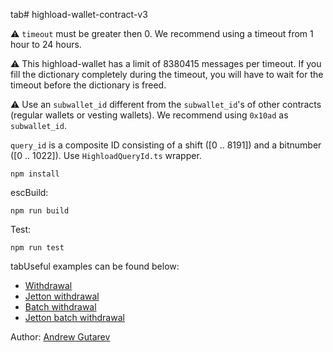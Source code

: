 tab# highload-wallet-contract-v3

⚠️ `timeout` must be greater then 0. We recommend using a timeout from 1 hour to 24 hours.

⚠️ This highload-wallet has a limit of 8380415 messages per timeout. If you fill the dictionary completely during the timeout, you will have to wait for the timeout before the dictionary is freed.

⚠️ Use an `subwallet_id` different from the `subwallet_id`'s of other contracts (regular wallets or vesting wallets). We recommend using `0x10ad` as `subwallet_id`.

`query_id` is a composite ID consisting of a shift ([0 .. 8191]) and a bitnumber ([0 .. 1022]). Use `HighloadQueryId.ts` wrapper.

`npm install`

escBuild:

`npm run build`

Test:

`npm run test`

tabUseful examples can be found below:
 * [Withdrawal](https://github.com/toncenter/examples/blob/main/withdrawals-highload.js)
 * [Jetton withdrawal](https://github.com/toncenter/examples/blob/main/withdrawals-jettons.js)
 * [Batch withdrawal](https://github.com/toncenter/examples/blob/main/withdrawals-highload-batch.js)
 * [Jetton batch withdrawal](https://github.com/toncenter/examples/blob/main/withdrawals-jettons-highload-batch.js)

Author: [Andrew Gutarev](https://github.com/pyAndr3w)
